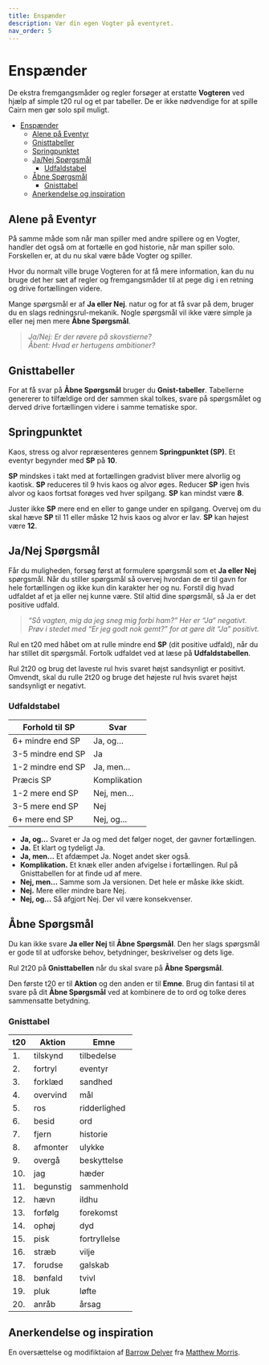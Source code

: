 ```yaml
---
title: Enspænder
description: Vær din egen Vogter på eventyret.
nav_order: 5
---
```


# Enspænder

De ekstra fremgangsmåder og regler forsøger at erstatte **Vogteren** ved
hjælp af simple t20 rul og et par tabeller. De er ikke nødvendige for at spille
Cairn men gør solo spil muligt.

- [Enspænder](#enspænder)
  - [Alene på Eventyr](#alene-på-eventyr)
  - [Gnisttabeller](#gnisttabeller)
  - [Springpunktet](#springpunktet)
  - [Ja/Nej Spørgsmål](#janej-spørgsmål)
    - [Udfaldstabel](#udfaldstabel)
  - [Åbne Spørgsmål](#åbne-spørgsmål)
    - [Gnisttabel](#gnisttabel)
  - [Anerkendelse og inspiration](#anerkendelse-og-inspiration)

## Alene på Eventyr

På samme måde som når man spiller med andre spillere og en Vogter, handler det
også om at fortælle en god historie, når man spiller solo. Forskellen er, at du
nu skal være både Vogter og spiller.

Hvor du normalt ville bruge Vogteren for at få mere information, kan du nu bruge
det her sæt af regler og fremgangsmåder til at pege dig i en retning og drive
fortællingen videre.

Mange spørgsmål er af **Ja eller Nej**. natur og for at få svar på dem, bruger
du en slags redningsrul-mekanik.
Nogle spørgsmål vil ikke være simple ja eller nej men mere **Åbne Spørgsmål**.

> *Ja/Nej: Er der røvere på skovstierne?*\
> *Åbent: Hvad er hertugens ambitioner?*

## Gnisttabeller
For at få svar på **Åbne Spørgsmål** bruger du **Gnist-tabeller**.
Tabellerne genererer to tilfældige ord der sammen skal tolkes, svare på
spørgsmålet og derved drive fortællingen videre i samme tematiske spor.

## Springpunktet

Kaos, stress og alvor repræsenteres gennem **Springpunktet (SP)**.
Et eventyr begynder med **SP** på **10**.

**SP** mindskes i takt med at fortællingen gradvist bliver mere alvorlig og kaotisk.
**SP** reduceres til 9 hvis kaos og alvor øges.
Reducer **SP** igen hvis alvor og kaos fortsat forøges ved hver spilgang.
**SP** kan mindst være **8**.

Juster ikke **SP** mere end en eller to gange under en spilgang.
Overvej om du skal hæve **SP** til 11 eller måske 12 hvis kaos og alvor er lav.
**SP** kan højest være **12**.

## Ja/Nej Spørgsmål

Får du muligheden, forsøg først at formulere spørgsmål som et **Ja eller Nej** spørgsmål.
Når du stiller spørgsmål så overvej hvordan de er til gavn for hele fortællingen
og ikke kun din karakter her og nu.
Forstil dig hvad udfaldet af et ja eller nej kunne være.
Stil altid dine spørgsmål, så Ja er det positive udfald.

> *“Så vagten, mig da jeg sneg mig forbi ham?” Her er “Ja“ negativt.*\
> *Prøv i stedet med “Er jeg godt nok gemt?” for at gøre dit “Ja” positivt.*

Rul en t20 med håbet om at rulle mindre end **SP** (dit positive udfald),
når du har stillet dit spørgsmål.
Fortolk udfaldet ved at læse på **Udfaldstabellen**.

Rul 2t20 og brug det laveste rul hvis svaret højst sandsynligt er positivt.
Omvendt, skal du rulle 2t20 og bruge det højeste rul hvis svaret højst sandsynligt er negativt.

### Udfaldstabel

| Forhold til SP    | Svar         |
|-------------------|--------------|
| 6+ mindre end SP  | Ja, og…      |
| 3-5 mindre end SP | Ja           |
| 1-2 mindre end SP | Ja, men…     |
| Præcis SP         | Komplikation |
| 1-2 mere end SP   | Nej, men…    |
| 3-5 mere end SP   | Nej          |
| 6+ mere end SP    | Nej, og…     |

- **Ja, og…** Svaret er Ja og med det følger noget, der gavner fortællingen.
- **Ja.** Et klart og tydeligt Ja.
- **Ja, men…** Et afdæmpet Ja. Noget andet sker også.
- **Komplikation.** Et knæk eller anden afvigelse i fortællingen. Rul på Gnisttabellen for at finde ud af mere.
- **Nej, men…** Samme som Ja versionen. Det hele er måske ikke skidt.
- **Nej.** Mere eller mindre bare Nej.
- **Nej, og…** Så afgjort Nej. Der vil være konsekvenser.

## Åbne Spørgsmål

Du kan ikke svare **Ja eller Nej** til **Åbne Spørgsmål**.
Den her slags spørgsmål er gode til at udforske behov, betydninger,
beskrivelser og dets lige.

Rul 2t20 på **Gnisttabellen** når du skal svare på **Åbne Spørgsmål**.

Den første t20 er til **Aktion** og den anden er til **Emne**.
Brug din fantasi til at svare på dit **Åbne Spørgsmål** ved at kombinere de to
ord og tolke deres sammensatte betydning.

### Gnisttabel

| t20 | Aktion    | Emne         |
|-----|-----------|--------------|
| 1.  | tilskynd  | tilbedelse   |
| 2.  | fortryl   | eventyr      |
| 3.  | forklæd   | sandhed      |
| 4.  | overvind  | mål          |
| 5.  | ros       | ridderlighed |
| 6.  | besid     | ord          |
| 7.  | fjern     | historie     |
| 8.  | afmonter  | ulykke       |
| 9.  | overgå    | beskyttelse  |
| 10. | jag       | hæder        |
| 11. | begunstig | sammenhold   |
| 12. | hævn      | ildhu        |
| 13. | forfølg   | forekomst    |
| 14. | ophøj     | dyd          |
| 15. | pisk      | fortryllelse |
| 16. | stræb     | vilje        |
| 17. | forudse   | galskab      |
| 18. | bønfald   | tvivl        |
| 19. | pluk      | løfte        |
| 20. | anråb     | årsag        |

## Anerkendelse og inspiration

En oversættelse og modifiktaion af [Barrow Delver](https://manarampmatt.itch.io/barrow-delver) fra [Matthew Morris](https://twitter.com/manarampmatt).
